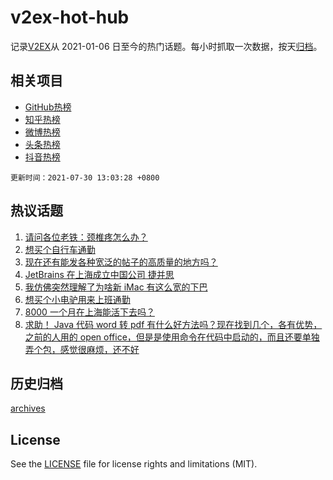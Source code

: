 # v2ex-hot-hub

 记录[V2EX](https://www.v2ex.com/)从 2021-01-06 日至今的热门话题。每小时抓取一次数据，按天[归档](archives)。
 
 ## 相关项目

- [GitHub热榜](https://github.com/snaildev/github-hot-hub)
- [知乎热榜](https://github.com/snaildev/zhihu-hot-hub)
- [微博热榜](https://github.com/snaildev/weibo-hot-hub)
- [头条热榜](https://github.com/snaildev/toutiao-hot-hub)
- [抖音热榜](https://github.com/snaildev/douyin-hot-hub)


 `更新时间：2021-07-30 13:03:28 +0800`

## 热议话题

1. [请问各位老铁：颈椎疼怎么办？](https://www.v2ex.com/t/792481)
1. [想买个自行车通勤](https://www.v2ex.com/t/792521)
1. [现在还有能发各种宽泛的帖子的高质量的地方吗？](https://www.v2ex.com/t/792537)
1. [JetBrains 在上海成立中国公司 捷并思](https://www.v2ex.com/t/792621)
1. [我仿佛突然理解了为啥新 iMac 有这么宽的下巴](https://www.v2ex.com/t/792490)
1. [想买个小电驴用来上班通勤](https://www.v2ex.com/t/792600)
1. [8000 一个月在上海能活下去吗？](https://www.v2ex.com/t/792633)
1. [求助！ Java 代码 word 转 pdf 有什么好方法吗？现在找到几个，各有优势，之前的人用的 open office，但是是使用命令在代码中启动的，而且还要单独弄个包，感觉很麻烦，还不好](https://www.v2ex.com/t/792458)

## 历史归档

[archives](archives)

## License

See the [LICENSE](LICENSE) file for license rights and limitations (MIT).
